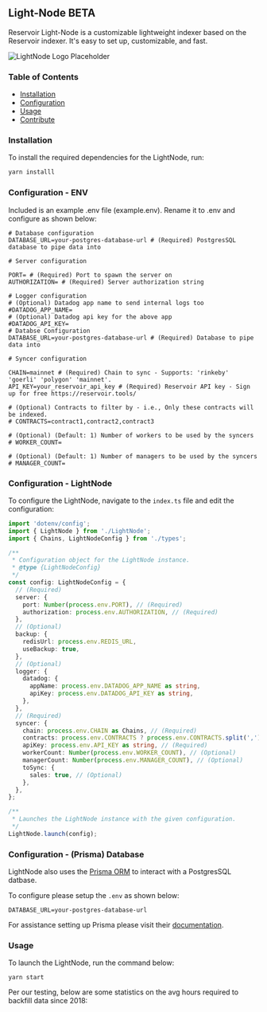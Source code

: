 
## Light-Node BETA

Reservoir Light-Node is a customizable lightweight indexer based on the Reservoir indexer. It's easy to set up, customizable, and fast.

![LightNode Logo Placeholder](https://dashboard.reservoir.tools/reservoir.svg)
### Table of Contents
- [Installation](#installation)
- [Configuration](#configuration)
- [Usage](#usage)
- [Contribute](#contribute)

### Installation
To install the required dependencies for the LightNode, run:

```bash
yarn installl
```

### Configuration - ENV
Included is an example .env file (example.env). Rename it to .env and configure as shown below:
```
# Database configuration
DATABASE_URL=your-postgres-database-url # (Required) PostgresSQL database to pipe data into

# Server configuration

PORT= # (Required) Port to spawn the server on
AUTHORIZATION= # (Required) Server authorization string

# Logger configuration
# (Optional) Datadog app name to send internal logs too
#DATADOG_APP_NAME=
# (Optional) Datadog api key for the above app
#DATADOG_API_KEY=
# Databse Configuration
DATABASE_URL=your-postgres-database-url # (Required) Database to pipe data into

# Syncer configuration

CHAIN=mainnet # (Required) Chain to sync - Supports: 'rinkeby' 'goerli' 'polygon' 'mainnet'.
API_KEY=your_reservoir_api_key # (Required) Reservoir API key - Sign up for free https://reservoir.tools/

# (Optional) Contracts to filter by - i.e., Only these contracts will be indexed.
# CONTRACTS=contract1,contract2,contract3

# (Optional) (Default: 1) Number of workers to be used by the syncers
# WORKER_COUNT=

# (Optional) (Default: 1) Number of managers to be used by the syncers
# MANAGER_COUNT=
```

### Configuration - LightNode
To configure the LightNode, navigate to the `index.ts` file and edit the configuration: 
```typescript
import 'dotenv/config';
import { LightNode } from './LightNode';
import { Chains, LightNodeConfig } from './types';

/**
 * Configuration object for the LightNode instance.
 * @type {LightNodeConfig}
 */
const config: LightNodeConfig = {
  // (Required)
  server: {
    port: Number(process.env.PORT), // (Required)
    authorization: process.env.AUTHORIZATION, // (Required)
  },
  // (Optional)
  backup: {
    redisUrl: process.env.REDIS_URL,
    useBackup: true, 
  },
  // (Optional)
  logger: {
    datadog: {
      appName: process.env.DATADOG_APP_NAME as string,
      apiKey: process.env.DATADOG_API_KEY as string,
    },
  },
  // (Required)
  syncer: {
    chain: process.env.CHAIN as Chains, // (Required)
    contracts: process.env.CONTRACTS ? process.env.CONTRACTS.split(',') : [], // (Optional) 
    apiKey: process.env.API_KEY as string, // (Required)
    workerCount: Number(process.env.WORKER_COUNT), // (Optional)
    managerCount: Number(process.env.MANAGER_COUNT), // (Optional)
    toSync: {
      sales: true, // (Optional)
    },
  },
};

/**
 * Launches the LightNode instance with the given configuration.
 */
LightNode.launch(config);


```
### Configuration - (Prisma) Database
LightNode also uses the [Prisma ORM](https://www.prisma.io) to interact with a PostgresSQL datbase.

To configure please setup the `.env` as shown below: 
```env
DATABASE_URL=your-postgres-database-url
```
For assistance setting up Prisma please visit their [documentation](https://www.prisma.io/docs).


### Usage
To launch the LightNode, run the command below: 
```
yarn start
```
Per our testing, below are some statistics on the avg hours required to backfill data since 2018:
